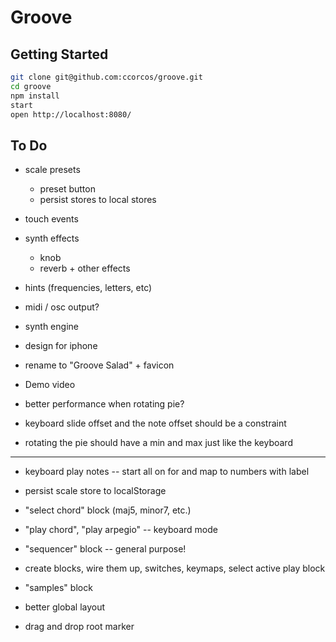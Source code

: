 # Groove

## Getting Started

```sh
git clone git@github.com:ccorcos/groove.git
cd groove
npm install
start
open http://localhost:8080/
```

## To Do

- scale presets
  - preset button
  - persist stores to local stores
- touch events
- synth effects
  - knob
  - reverb + other effects


- hints (frequencies, letters, etc)
- midi / osc output?

- synth engine
- design for iphone
- rename to "Groove Salad" + favicon
- Demo video

- better performance when rotating pie?
- keyboard slide offset and the note offset should be a constraint
- rotating the pie should have a min and max just like the keyboard

---

- keyboard play notes -- start all on for and map to numbers with label
- persist scale store to localStorage
- "select chord" block (maj5, minor7, etc.)
- "play chord", "play arpegio" -- keyboard mode
- "sequencer" block -- general purpose!

- create blocks, wire them up, switches, keymaps, select active play block

- "samples" block
- better global layout
- drag and drop root marker
